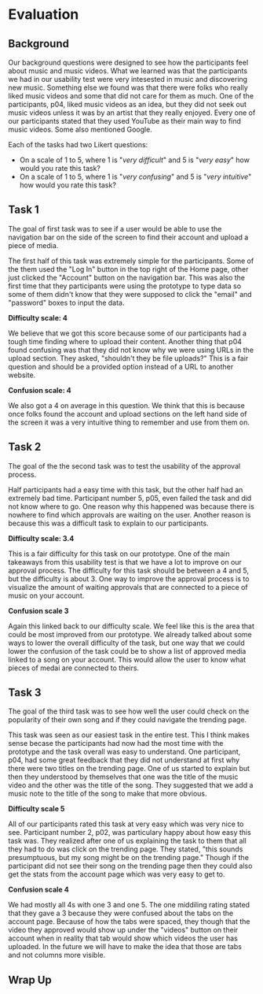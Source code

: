 # Evaluation

## Background

Our background questions were designed to see how the participants feel about music and music videos. What we learned was that the participants we had in our usability test were very intesested in music and discovering new music. Something else we found was that there were folks who really liked music videos and some that did not care for them as much. One of the participants, p04, liked music videos as an idea, but they did not seek out music videos unless it was by an artist that they really enjoyed. Every one of our participants stated that they used YouTube as their main way to find music videos. Some also mentioned Google.

Each of the tasks had two Likert questions: 
- On a scale of 1 to 5, where 1 is "*very difficult*" and 5 is "*very easy*" how would you rate this task?
- On a scale of 1 to 5, where 1 is "*very confusing*" and 5 is "*very intuitive*" how would you rate this task?

## Task 1

The goal of first task was to see if a user would be able to use the navigation bar on the side of the screen to find their account and upload a piece of media.

The first half of this task was extremely simple for the participants. Some of the them used the "Log In" button in the top right of the Home page, other just clicked the "Account" button on the navigation bar. This was also the first time that they participants were using the prototype to type data so some of them didn't know that they were supposed to click the "email" and "password" boxes to input the data. 

**Difficulty scale: 4**

We believe that we got this score because some of our participants had a tough time finding where to upload their content. Another thing that p04 found confusing was that they did not know why we were using URLs in the upload section. They asked, "shouldn't they be file uploads?" This is a fair question and should be a provided option instead of a URL to another website.

**Confusion scale: 4**

We also got a 4 on average in this question. We think that this is because once folks found the account and upload sections on the left hand side of the screen it was a very intuitive thing to remember and use from them on.

## Task 2

The goal of the the second task was to test the usability of the approval process.

Half participants had a easy time with this task, but the other half had an extremely bad time. Participant number 5, p05, even failed the task and did not know where to go. One reason why this happened was because there is nowhere to find which approvals are waiting on the user. Another reason is because this was a difficult task to explain to our participants.

**Difficulty scale: 3.4**

This is a fair difficulty for this task on our prototype. One of the main takeaways from this usability test is that we have a lot to improve on our approval process. The difficulty for this task should be between a 4 and 5, but the difficulty is about 3. One way to improve the approval process is to visualize the amount of waiting approvals that are connected to a piece of music on your account.

**Confusion scale 3**

Again this linked back to our difficulty scale. We feel like this is the area that could be most improved from our prototype. We already talked about some ways to lower the overall difficulty of the task, but one way that we could lower the confusion of the task could be to show a list of approved media linked to a song on your account. This would allow the user to know what pieces of medai are connected to theirs.

## Task 3

The goal of the third task was to see how well the user could check on the popularity of their own song and if they could navigate the trending page. 

This task was seen as our easiest task in the entire test. This I think makes sense becase the participants had now had the most time with the prototype and the task overall was easy to understand. One participant, p04, had some great feedback that they did not understand at first why there were two titles on the trending page. One of us started to explain but then they understood by themselves that one was the title of the music video and the other was the title of the song. They suggested that we add a music note to the title of the song to make that more obvious.

**Difficulty scale 5**

All of our participants rated this task at very easy which was very nice to see. Participant number 2, p02, was particulary happy about how easy this task was. They realized after one of us explaining the task to them that all they had to do was click on the trending page. They stated, "this sounds presumptuous, but my song might be on the trending page." Though if the participant did not see their song on the trending page then they could also get the stats from the account page which was very easy to get to.

**Confusion scale 4**

We had mostly all 4s with one 3 and one 5. The one middiling rating stated that they gave a 3 because they were confused about the tabs on the account page. Because of how the tabs were spaced, they though that the video they approved would show up under the "videos" button on their account when in reality that tab would show which videos the user has uploaded. In the future we will have to make the idea that those are tabs and not columns more visible.

## Wrap Up

